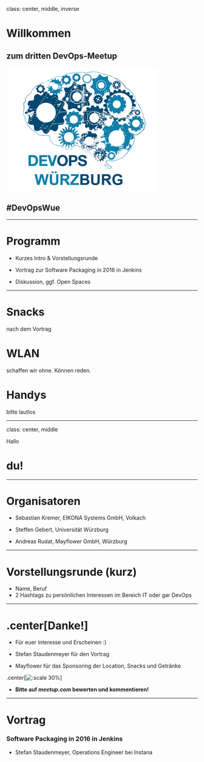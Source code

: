 class: center, middle, inverse

# Willkommen

## zum dritten DevOps-Meetup
![Default-aligned image](images/devops_s.png)

## #DevOpsWue

---

# Programm

- Kurzes Intro & Vorstellungsrunde

- Vortrag zur Software Packaging in 2016 in Jenkins

- Diskussion, ggf. Open Spaces

---

# Snacks

nach dem Vortrag


# WLAN

schaffen wir ohne. Können reden.

# Handys

bitte lautlos

---
class: center, middle

Hallo

# du!

---
# Organisatoren

- Sebastian Kremer, EIKONA Systems GmbH, Volkach

- Steffen Gebert, Universität Würzburg

- Andreas Rudat, Mayflower GmbH, Würzburg

---
# Vorstellungsrunde (kurz)

* Name, Beruf
* 2 Hashtags zu persönlichen Interessen im Bereich IT oder gar DevOps


---
# .center[Danke!]

- Für euer Interesse und Erscheinen :)

- Stefan Staudenmeyer für den Vortrag

- Mayflower für das Sponsoring der Location, Snacks und Getränke

.center[![:scale 30%](https://mayflower.de/wp-content/uploads/sites/6/2014/10/mayflower_logo440.png)]


- **Bitte auf _meetup.com_ bewerten und kommentieren!**

---
# Vortrag

###  Software Packaging in 2016 in Jenkins

* Stefan Staudenmeyer, Operations Engineer bei Instana
